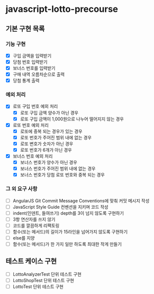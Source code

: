 # javascript-lotto-precourse

## 기본 구현 목록

### 기능 구현

- [x] 구입 금액을 입력받기
- [x] 당첨 번호 입력받기
- [x] 보너스 번호를 입력받기
- [x] 구매 내역 오름차순으로 출력
- [x] 당첨 통계 출력

### 예외 처리

- [x] 로또 구입 번호 예외 처리
  - [x] 로또 구입 금액 양수가 아닌 경우
  - [x] 로또 구입 금액이 1,000원으로 나누어 떨어지지 않는 경우
- [x] 로또 번호 예외 처리
  - [x] 로또에 중복 되는 경우가 있는 경우
  - [x] 로또 번호가 주어진 범위 내에 없는 경우
  - [x] 로또 변호가 숫자가 아닌 경우
  - [x] 로또 번호가 6개가 아닌 경우
- [x] 보너스 번호 예외 처리
  - [x] 보너스 번호가 양수가 아닌 경우
  - [x] 보너스 번호가 주어진 범위 내에 없는 경우
  - [x] 보너스 번호가 당첨 로또 번호와 중복 되는 경우

### 그 외 요구 사항

- [ ] AngularJS Git Commit Message Conventions에 맞춰 커밋 메시지 작성
- [ ] JavaScript Style Guide 컨벤션을 지키며 코드 작성
- [ ] indent(인덴트, 들여쓰기) depth를 3이 넘지 않도록 구현하기
- [ ] 3항 연산자를 쓰지 않기
- [ ] 코드를 깔끔하게 리팩토링
- [ ] 함수(또는 메서드)의 길이가 15라인을 넘어가지 않도록 구현하기
- [ ] else를 지양
- [ ] 함수(또는 메서드)가 한 가지 일만 하도록 최대한 작게 만들기

## 테스트 케이스 구현

- [ ] LottoAnalyzerTest 단위 테스트 구현
- [ ] LottoShopTest 단위 테스트 구현
- [ ] LottoTest 단위 테스트 구현
